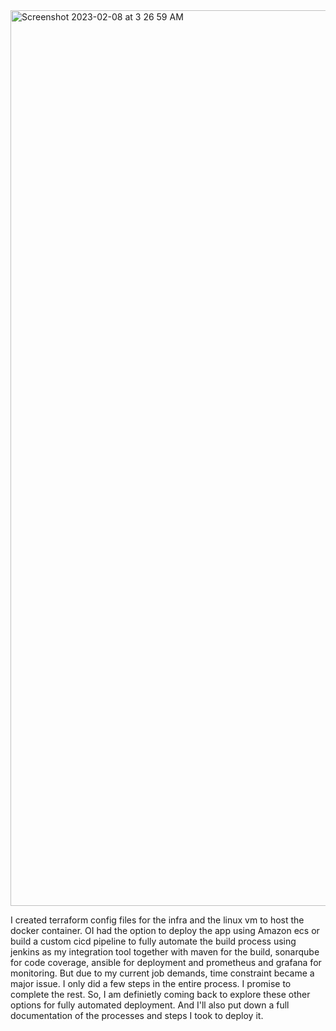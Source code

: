 
<img width="1433" alt="Screenshot 2023-02-08 at 3 26 59 AM" src="https://user-images.githubusercontent.com/112990571/217620088-c05f6803-b318-4e6e-91ff-456d60fd8691.png">


I created terraform config files for the infra and the linux vm to host the docker container. OI had the option to deploy the app using Amazon ecs or build a custom cicd pipeline to fully automate the build process using jenkins as my integration tool together with maven for the build, sonarqube for code coverage, ansible for deployment and prometheus and grafana for monitoring. But due to my current job demands, time constraint became a major issue. 
I only did a few steps in the entire process. I promise to complete the rest.
So, I am definietly coming back to explore these other options for fully automated deployment.
And I'll also put down a full documentation of the processes and steps I took to deploy it. 
